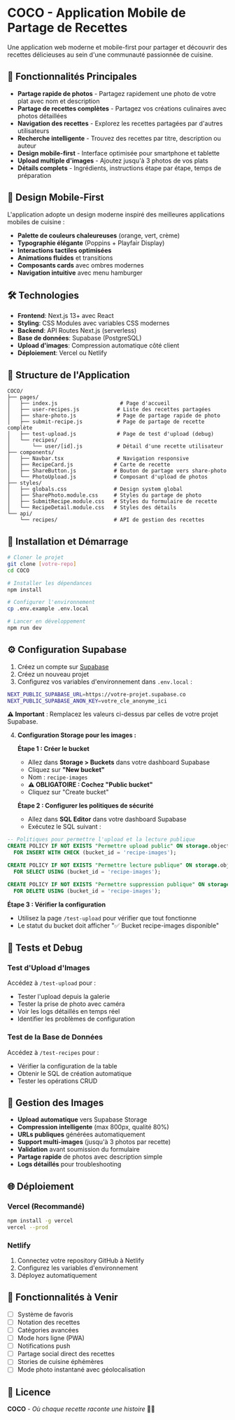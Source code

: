 # COCO - Application Mobile de Partage de Recettes

Une application web moderne et mobile-first pour partager et découvrir des recettes délicieuses au sein d'une communauté passionnée de cuisine.

## 🍴 Fonctionnalités Principales

- **Partage rapide de photos** - Partagez rapidement une photo de votre plat avec nom et description
- **Partage de recettes complètes** - Partagez vos créations culinaires avec photos détaillées
- **Navigation des recettes** - Explorez les recettes partagées par d'autres utilisateurs
- **Recherche intelligente** - Trouvez des recettes par titre, description ou auteur
- **Design mobile-first** - Interface optimisée pour smartphone et tablette
- **Upload multiple d'images** - Ajoutez jusqu'à 3 photos de vos plats
- **Détails complets** - Ingrédients, instructions étape par étape, temps de préparation

## 🎨 Design Mobile-First

L'application adopte un design moderne inspiré des meilleures applications mobiles de cuisine :
- **Palette de couleurs chaleureuses** (orange, vert, crème)
- **Typographie élégante** (Poppins + Playfair Display)
- **Interactions tactiles optimisées**
- **Animations fluides** et transitions
- **Composants cards** avec ombres modernes
- **Navigation intuitive** avec menu hamburger

## 🛠 Technologies

- **Frontend**: Next.js 13+ avec React
- **Styling**: CSS Modules avec variables CSS modernes
- **Backend**: API Routes Next.js (serverless)
- **Base de données**: Supabase (PostgreSQL)
- **Upload d'images**: Compression automatique côté client
- **Déploiement**: Vercel ou Netlify

## 📱 Structure de l'Application

```
COCO/
├── pages/
│   ├── index.js                    # Page d'accueil
│   ├── user-recipes.js            # Liste des recettes partagées
│   ├── share-photo.js             # Page de partage rapide de photo
│   ├── submit-recipe.js           # Page de partage de recette complète
│   ├── test-upload.js             # Page de test d'upload (debug)
│   └── recipes/
│       └── user/[id].js           # Détail d'une recette utilisateur
├── components/
│   ├── Navbar.tsx                 # Navigation responsive
│   ├── RecipeCard.js             # Carte de recette
│   ├── ShareButton.js            # Bouton de partage vers share-photo
│   └── PhotoUpload.js            # Composant d'upload de photos
├── styles/
│   ├── globals.css               # Design system global
│   ├── SharePhoto.module.css     # Styles du partage de photo
│   ├── SubmitRecipe.module.css   # Styles du formulaire de recette
│   └── RecipeDetail.module.css   # Styles des détails
└── api/
    └── recipes/                  # API de gestion des recettes
```

## 🚀 Installation et Démarrage

```bash
# Cloner le projet
git clone [votre-repo]
cd COCO

# Installer les dépendances
npm install

# Configurer l'environnement
cp .env.example .env.local

# Lancer en développement
npm run dev
```

## ⚙️ Configuration Supabase

1. Créez un compte sur [Supabase](https://supabase.io)
2. Créez un nouveau projet
3. Configurez vos variables d'environnement dans `.env.local` :

```bash
NEXT_PUBLIC_SUPABASE_URL=https://votre-projet.supabase.co
NEXT_PUBLIC_SUPABASE_ANON_KEY=votre_cle_anonyme_ici
```

**⚠️ Important** : Remplacez les valeurs ci-dessus par celles de votre projet Supabase.

4. **Configuration Storage pour les images :**
   
   **Étape 1 : Créer le bucket**
   - Allez dans **Storage > Buckets** dans votre dashboard Supabase
   - Cliquez sur **"New bucket"**
   - Nom : `recipe-images`
   - **⚠️ OBLIGATOIRE : Cochez "Public bucket"**
   - Cliquez sur "Create bucket"

   **Étape 2 : Configurer les politiques de sécurité**
   - Allez dans **SQL Editor** dans votre dashboard Supabase
   - Exécutez le SQL suivant :

```sql
-- Politiques pour permettre l'upload et la lecture publique
CREATE POLICY IF NOT EXISTS "Permettre upload public" ON storage.objects
  FOR INSERT WITH CHECK (bucket_id = 'recipe-images');

CREATE POLICY IF NOT EXISTS "Permettre lecture publique" ON storage.objects
  FOR SELECT USING (bucket_id = 'recipe-images');

CREATE POLICY IF NOT EXISTS "Permettre suppression publique" ON storage.objects
  FOR DELETE USING (bucket_id = 'recipe-images');
```

   **Étape 3 : Vérifier la configuration**
   - Utilisez la page `/test-upload` pour vérifier que tout fonctionne
   - Le statut du bucket doit afficher "✅ Bucket recipe-images disponible"

## 🔧 Tests et Debug

### Test d'Upload d'Images
Accédez à `/test-upload` pour :
- Tester l'upload depuis la galerie
- Tester la prise de photo avec caméra
- Voir les logs détaillés en temps réel
- Identifier les problèmes de configuration

### Test de la Base de Données
Accédez à `/test-recipes` pour :
- Vérifier la configuration de la table
- Obtenir le SQL de création automatique
- Tester les opérations CRUD

## 📸 Gestion des Images

- **Upload automatique** vers Supabase Storage
- **Compression intelligente** (max 800px, qualité 80%)
- **URLs publiques** générées automatiquement
- **Support multi-images** (jusqu'à 3 photos par recette)
- **Validation** avant soumission du formulaire
- **Partage rapide** de photos avec description simple
- **Logs détaillés** pour troubleshooting

## 🌐 Déploiement

### Vercel (Recommandé)
```bash
npm install -g vercel
vercel --prod
```

### Netlify
1. Connectez votre repository GitHub à Netlify
2. Configurez les variables d'environnement
3. Déployez automatiquement

## 🎯 Fonctionnalités à Venir

- [ ] Système de favoris
- [ ] Notation des recettes
- [ ] Catégories avancées
- [ ] Mode hors ligne (PWA)
- [ ] Notifications push
- [ ] Partage social direct des recettes
- [ ] Stories de cuisine éphémères
- [ ] Mode photo instantané avec géolocalisation

## 📄 Licence

**COCO** - *Où chaque recette raconte une histoire* 🍴✨
